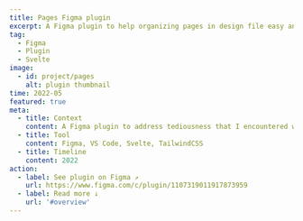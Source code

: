 ```yaml
---
title: Pages Figma plugin
excerpt: A Figma plugin to help organizing pages in design file easy and neat!
tag:
  - Figma
  - Plugin
  - Svelte
image:
  - id: project/pages
    alt: plugin thumbnail
time: 2022-05
featured: true
meta:
  - title: Context
    content: A Figma plugin to address tediousness that I encountered when working with lots of pages in design files. Hope it could help others' to organize pages more quickly/easily too. Also, it's a project to learn Svelte.
  - title: Tool
    content: Figma, VS Code, Svelte, TailwindCSS
  - title: Timeline
    content: 2022
action:
  - label: See plugin on Figma ↗
    url: https://www.figma.com/c/plugin/1107319011917873959
  - label: Read more ↓
    url: '#overview'
---
```

